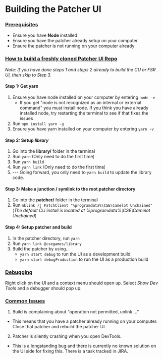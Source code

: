 # Building the Patcher UI
### <ins>Prerequisites</ins>
- Ensure you have **Node** installed
- Ensure you have the patcher already setup on your computer
- Ensure the patcher is not running on your computer already

### <ins>How to build a freshly cloned Patcher UI Repo</ins>
*Note: If you have done steps 1 and steps 2 already to build the CU or FSR UI, then skip to Step 3.*

#### Step 1: Get yarn
1. Ensure you have node installed on your computer by entering `node -v`
	- If you get "node is not recognized as an internal or external command" you must install node. If you think you have already installed node, try restarting the terminal to see if that fixes the issues
2. Run `npm install yarn -g`
3. Ensure you have yarn installed on your computer by entering `yarn -v`
  

#### Step 2: Setup *library*
1. Go into the **library/** folder in the terminal
2. Run `yarn` (Only need to do the first time)
3. Run `yarn build`
4. Run `yarn link` (Only need to do the first time)
5. --- Going forward, you only need to `yarn build` to update the library code.

#### Step 3: Make a junction / symlink to the root patcher directory
1. Go into the **patcher/** folder in the terminal
2. Run `mklink /j PatchClient "%programdata%\CSE\Camelot Unchained"` (*The default CU install is located at %programdata%\CSE\Camelot Unchained*)

#### Step 4: Setup patcher and build
1. In the patcher directory, run `yarn`
2. Run `yarn link @csegames/library`
3. Build the patcher by using...
	- `yarn start debug` to run the UI as a development build
	- `yarn start debugProduction` to run the UI as a production build

### <ins>Debugging</ins>
Right click on the UI and a context menu should open up. Select *Show Dev Tools* and a debugger should pop up.

### <ins>Common Issues</ins>

1. Build is complaining about "operation not permitted, unlink ..."
- This means that you have a patcher already running on your computer. Close that patcher and rebuild the patcher UI.

2. Patcher is silently crashing when you open DevTools.
- This is a longstanding bug and there is currently no known solution on the UI side for fixing this. There is a task tracked in JIRA.
